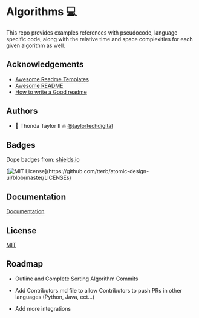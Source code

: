 
# Algorithms 💻

This repo provides examples references with pseudocode, language specific code, along with the relative time and space complexities for each given algorithm as well.


## Acknowledgements

 - [Awesome Readme Templates](https://awesomeopensource.com/project/elangosundar/awesome-README-templates)
 - [Awesome README](https://github.com/matiassingers/awesome-readme)
 - [How to write a Good readme](https://bulldogjob.com/news/449-how-to-write-a-good-readme-for-your-github-project)


## Authors

- 🚀 Thonda Taylor II 🔥 [@taylortechdigital](https://www.github.com/taylortechdigital)


## Badges

Dope badges from: [shields.io](https://shields.io/)

[![MIT License](https://img.shields.io/apm/l/atomic-design-ui.svg?)](https://github.com/tterb/atomic-design-ui/blob/master/LICENSEs)


## Documentation

[Documentation](https://linktodocumentation)


## License

[MIT](https://choosealicense.com/licenses/mit/)

## Roadmap

- Outline and Complete Sorting Algorithm Commits

- Add Contributors.md file to allow Contributors to push PRs in other languages (Python, Java, ect...) 

- Add more integrations

